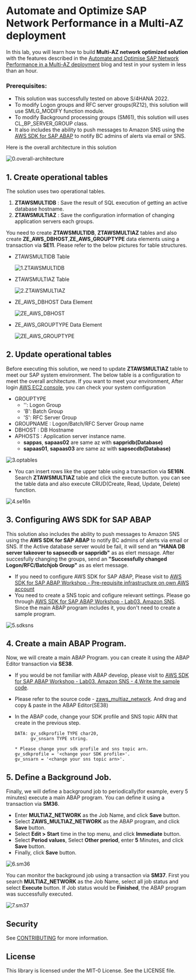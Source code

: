 # Automate and Optimize SAP Network Performance in a Multi-AZ deployment

In this lab, you will learn how to build **Multi-AZ network optimized solution** with the features described in the [Automate and Optimise SAP Network Performance in a Multi-AZ deployment](https://quip-amazon.com/cWW0A5ofzPsn/) blog and test in your system in less than an hour. 

### Prerequisites:

* This solution was successfully tested on above S/4HANA 2022.
* To modify Logon groups and RFC server groups(RZ12), this solution will use SMLG_MODIFY function module.
* To modify Background processing groups (SM61), this solution will uses CL_BP_SERVER_GROUP class.
* It also includes the ability to push messages to Amazon SNS using the [AWS SDK for SAP ABAP](https://aws.amazon.com/blogs/awsforsap/getting-started-with-aws-sdk-for-sap-abap/) to notify BC admins of alerts via email or SNS.

Here is the overall architecture in this solution

![0.overall-architecture](./readmeImage/0.overall-architecture.png)


## 1. Create operational tables

The solution uses two operational tables.

1. **ZTAWSMULTIDB** : Save the result of SQL execution of getting an active database hostname.
2. **ZTAWSMULTIAZ** : Save the configuration information of changing application servers each groups.

You need to create **ZTAWSMULTIDB**, **ZTAWSMULTIAZ** tables and also create **ZE_AWS_DBHOST**,**ZE_AWS_GROUPTYPE** data elements using a transaction via **SE11**. Please refer to the below pictures for table structures.

* ZTAWSMULTIDB Table
    
    ![1.ZTAWSMULTIDB](./readmeImage/1.ZTAWSMULTIDB.png)

* ZTAWSMULTIAZ Table
    
    ![2.ZTAWSMULTIAZ](./readmeImage/2.ZTAWSMULTIAZ.png)

* ZE_AWS_DBHOST Data Element

    ![ZE_AWS_DBHOST](./readmeImage/ZE_AWS_DBHOST.png)
    
* ZE_AWS_GROUPTYPE Data Element

    ![ZE_AWS_GROUPTYPE](./readmeImage/ZE_AWS_GROUPTYPE.png)

## 2. Update operational tables

Before executing this solution, we need to update **ZTAWSMULTIAZ** table to meet our SAP system environment. The below table is a configuration to meet the overall architecture. If you want to meet your environment, After login [AWS EC2 console](https://us-east-1.console.aws.amazon.com/ec2/home?region=us-east-1#Instances:), you can check your system configuration 

* GROUPTYPE
    * '': Logon Group
    * 'B': Batch Group
    * 'S': RFC Server Group
* GROUPNAME : Logon/Batch/RFC Server Group name
* DBHOST : DB Hostname
* APHOSTS : Application server instance name.
    * **sappas**, **sapaas02** are same az with **sappridb(Database)**
    * **sapaas01**, **sapaas03** are same az with **sapsecdb(Database)**

![3.optables](./readmeImage/3.optables.png)

* You can insert rows like the upper table using a transaction via **SE16N**. Search **ZTAWSMULTIAZ** table and click the execute button. you can see the table data and also execute CRUD(Create, Read, Update, Delete) function.

![4.se16n](./readmeImage/4.se16n.png)

## 3. Configuring AWS SDK for SAP ABAP

This solution also includes the ability to push messages to Amazon SNS using the **AWS SDK for SAP ABAP** to notify BC admins of alerts via email or SNS. If the Active database server would be fail, it will send an **"HANA DB server takeover to sapsecdb or sappridb"** as as elert message. After succesfully changing the groups, send an **"Successfully changed Logon/RFC/Batchjob Group"** as as elert message.

* If you need to configure AWS SDK for SAP ABAP, Please visit to [AWS SDK for SAP ABAP Workshop - Pre-requisite infrastructure on own AWS account](https://catalog.workshops.aws/abapsdk/en-US/lab99)
* You need to create a SNS topic and cofigure relevant settings. Please go through [AWS SDK for SAP ABAP Workshop - Lab03. Amazon SNS](https://catalog.workshops.aws/abapsdk/en-US/lab03). Since the main ABAP program includes it, you don't need to create a sample program.
    
![5.sdksns](./readmeImage/5.sdksns.png)

## 4. Create a main ABAP Program.

Now, we will create a main ABAP Program. you can create it using the ABAP Editor transaction via **SE38**. 

* If you would be not familiar with ABAP develop, please visit to [AWS SDK for SAP ABAP Workshop - Lab03. Amazon SNS - 4.Write the sample code](https://catalog.workshops.aws/abapsdk/en-US/lab03/lab03-01#4.-write-the-sample-code).
* Please refer to the source code - [zaws_multiaz_network](./src/zaws_multiaz_network.prog.abap). And drag and copy & paste in the ABAP Editor(SE38)
* In the ABAP code, change your SDK profile and SNS topic ARN that create in the previous step.

    ```ABAP
    DATA: gv_sdkprofile TYPE char20,
          gv_snsarn TYPE string.

    * Please change your sdk profile and sns topic arn.
    gv_sdkprofile = '<change your SDK profile>'.
    gv_snsarn = '<change your sns topic arn>'.
    ```

## 5. Define a Background Job.

Finally, we will define a background job to periodically(for example, every 5 minutes) execute a main ABAP program. You can define it using a transaction via **SM36**.

* Enter **MULTIAZ_NETWORK** as the Job Name, and click **Save** button.
* Select **ZAWS_MULTIAZ_NETWORK** as the ABAP program, and click **Save** button.
* Select **Edit > Start** time in the top menu, and click **Immediate** button.
* Select **Period values**, Select **Other preriod**, enter **5** Minutes, and click **Save** button.
* Finally, click **Save** button.

![6.sm36](./readmeImage/6.sm36.png)

You can monitor the background job using a transaction via **SM37**. First you search **MULTIAZ_NETWORK** as the Job Name, select all job status and select **Execute** button.
If Job status would be **Finished**, the ABAP program was successfully executed. 

![7.sm37](./readmeImage/7.sm37.png)



## Security

See [CONTRIBUTING](CONTRIBUTING.md#security-issue-notifications) for more information.

## License

This library is licensed under the MIT-0 License. See the LICENSE file.

